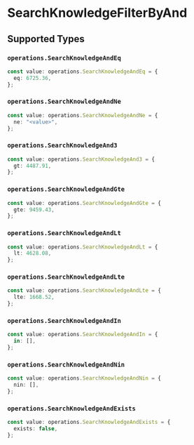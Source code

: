 # SearchKnowledgeFilterByAnd


## Supported Types

### `operations.SearchKnowledgeAndEq`

```typescript
const value: operations.SearchKnowledgeAndEq = {
  eq: 6725.36,
};
```

### `operations.SearchKnowledgeAndNe`

```typescript
const value: operations.SearchKnowledgeAndNe = {
  ne: "<value>",
};
```

### `operations.SearchKnowledgeAnd3`

```typescript
const value: operations.SearchKnowledgeAnd3 = {
  gt: 4487.91,
};
```

### `operations.SearchKnowledgeAndGte`

```typescript
const value: operations.SearchKnowledgeAndGte = {
  gte: 9459.43,
};
```

### `operations.SearchKnowledgeAndLt`

```typescript
const value: operations.SearchKnowledgeAndLt = {
  lt: 4628.08,
};
```

### `operations.SearchKnowledgeAndLte`

```typescript
const value: operations.SearchKnowledgeAndLte = {
  lte: 1668.52,
};
```

### `operations.SearchKnowledgeAndIn`

```typescript
const value: operations.SearchKnowledgeAndIn = {
  in: [],
};
```

### `operations.SearchKnowledgeAndNin`

```typescript
const value: operations.SearchKnowledgeAndNin = {
  nin: [],
};
```

### `operations.SearchKnowledgeAndExists`

```typescript
const value: operations.SearchKnowledgeAndExists = {
  exists: false,
};
```

